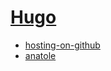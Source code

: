 # [Hugo](https://gohugo.io/)

- [hosting-on-github](https://gohugo.io/hosting-and-deployment/hosting-on-github/)
- [anatole](https://themes.gohugo.io/anatole/)

